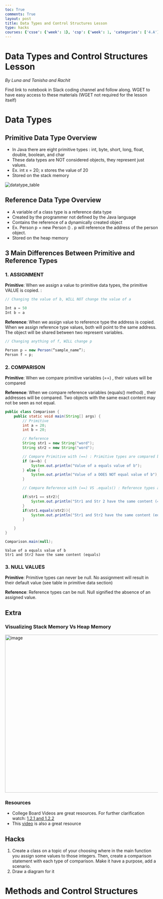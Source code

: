 ```yaml
---
toc: True
comments: True
layout: post
title: Data Types and Control Structures Lesson
type: hacks
courses: {'csse': {'week': 1}, 'csp': {'week': 1, 'categories': ['4.A']}, 'csa': {'week': 0}, 'labnotebook': {'week': 3}}
---
```


# Data Types and Control Structures Lesson 
*By Luna and Tanisha and Rachit* 

Find link to notebook in Slack coding channel and follow along. WGET to have easy access to these materials (WGET not required for the lesson itself)

# Data Types

## Primitive Data Type Overview
- In Java there are eight primitive types : int, byte, short, long, float, double, boolean, and char
- These data types are NOT considered objects, they represent just values. 
- Ex. int x = 20; x stores the value of 20
- Stored on the stack memory


![datatype_table](https://github.com/lightkurve/lightkurve/assets/111611921/415762a8-99aa-43d7-80eb-62ee92f2168a)


## Reference Data Type Overview 
- A variable of a class type is a reference data type
- Created by the programmer not defined by the Java language 
- Contains the reference of a dynamically created object 
- Ex.  Person p = new Person () . p will reference the address of the person object. 
- Stored on the heap memory 


## 3 Main Differences Between Primitive and Reference Types

### 1. ASSIGNMENT

**Primitive**:  When we assign a value to primitive data types, the primitive VALUE is copied. : 


```Java
// Changing the value of b, WILL NOT change the value of a

Int a = 50 
Int b = a

```

**Reference**:  When we assign value to reference type the address is copied. When we assign reference type values, both will point to the same address. The object will be shared between two represent variables. 


```Java
// Changing anything of f, WILL change p

Person p = new Person(“sample_name”); 
Person f = p; 

```

### 2. COMPARISON

**Primitive**: When we compare primitive variables (==) , their values will be compared 


**Reference**: When we compare reference variables (equals() method) , their addresses will be compared. Two objects with the same exact content may not be seen as not equal. 



```Java
public class Comparison {
    public static void main(String[] args) {
        // Primitive 
        int a = 20; 
        int b = 20; 

        // Reference
        String str1 = new String("word");
        String str2 = new String("word");

        // Compare Primitive with (==) : Primitive types are compared by VALUE
        if (a==b) {
            System.out.println("Value of a equals value of b"); 
        } else {
            System.out.println("Value of a DOES NOT equal value of b");
        }

        // Compare Reference with (==) VS .equals() : Reference types are compared by REFERENCE not value

        if(str1 == str2){
            System.out.println("Str1 and Str 2 have the same content (==)");
        }
        if(str1.equals(str2)){
            System.out.println("Str1 and Str2 have the same content (equals) ");
        }

    }
}

Comparison.main(null);

```

    Value of a equals value of b
    Str1 and Str2 have the same content (equals) 


### 3. NULL VALUES 

**Primitive**: Primitive types can never be null. No assignment will result in their default value (see table in primitive data section) 

**Reference**: Reference types can be null. Null signified the absence of an assigned value. 





## Extra  
### Visualizing Stack Memory Vs Heap Memory 
<img width="518" alt="image" src="https://github.com/lightkurve/lightkurve/assets/111611921/f9b58a26-8c1b-4e45-9705-2bf14e6033fa">


### Resources
- College Board Videos are great resources. For further clarification watch: [1.2.1 and 1.2.2](https://apclassroom.collegeboard.org/8/home?apd=auzlevozkr&unit=1)
- This [video](https://youtu.be/n9S2Ig0S3AY) is also a great resource

## Hacks

1. Create a class on a topic of your choosing where in the main function you assign some values to those integers. Then, create a comparison statement with each type of comparison. Make it have a purpose, add a scenario.
2. Draw a diagram for it

# Methods and Control Structures


```Java

```
